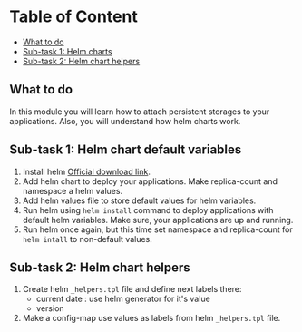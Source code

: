 # Table of Content

- [What to do](#what-to-do)
- [Sub-task 1: Helm charts](#sub-task-1--helm-chart-default-variables)
- [Sub-task 2: Helm chart helpers](#sub-task-2--helm-chart-helpers)

## What to do
In this module you will learn how to attach persistent storages to your applications. Also, you will understand how helm charts work.

## Sub-task 1: Helm chart default variables
1. Install helm [Official download link](https://helm.sh).
2. Add helm chart to deploy your applications. Make replica-count and namespace a helm values.
3. Add helm values file to store default values for helm variables.
4. Run helm using `helm install` command to deploy applications with default helm variables. Make sure, your applications are up and running.
5. Run helm once again, but this time set namespace and replica-count for `helm intall` to non-default values.

## Sub-task 2: Helm chart helpers
1. Create helm `_helpers.tpl` file and define next labels there: 
   - current date : use helm generator for it's value
   - version
2. Make a config-map use values as labels from helm `_helpers.tpl` file.
